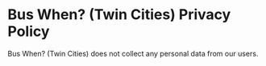 # Bus When? (Twin Cities) Privacy Policy

Bus When? (Twin Cities) does not collect any personal data from our users.
